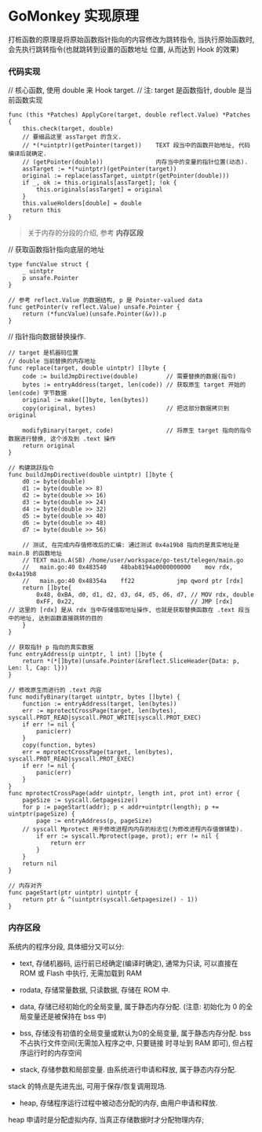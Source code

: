 # GoMonkey 实现原理

打桩函数的原理是将原始函数指针指向的内容修改为跳转指令, 当执行原始函数时, 会先执行跳转指令(也就跳转到设置的函数地址
位置, 从而达到 Hook 的效果)

### 代码实现

// 核心函数, 使用 double 来 Hook target.
// 注: target 是函数指针, double 是当前函数实现
```
func (this *Patches) ApplyCore(target, double reflect.Value) *Patches {
    this.check(target, double)
    // 要细品这里 assTarget 的含义.
    // *(*uintptr)(getPointer(target))    TEXT 段当中的函数开始地址, 代码编译后就确定.
    // (getPointer(double))               内存当中的变量的指针位置(动态). 
    assTarget := *(*uintptr)(getPointer(target)) 
    original := replace(assTarget, uintptr(getPointer(double)))
    if _, ok := this.originals[assTarget]; !ok {
        this.originals[assTarget] = original
    }
    this.valueHolders[double] = double
    return this
}
```

> 关于内存的分段的介绍, 参考 **内存区段**


// 获取函数指针指向底层的地址

```
type funcValue struct {
    _ uintptr
    p unsafe.Pointer
}

// 参考 reflect.Value 的数据结构, p 是 Pointer-valued data
func getPointer(v reflect.Value) unsafe.Pointer {
    return (*funcValue)(unsafe.Pointer(&v)).p
}
```

// 指针指向数据替换操作.
```
// target 是机器码位置
// double 当前替换的内存地址
func replace(target, double uintptr) []byte {
    code := buildJmpDirective(double)        // 需要替换的数据(指令)
    bytes := entryAddress(target, len(code)) // 获取原生 target 开始的 len(code) 字节数据
    original := make([]byte, len(bytes))
    copy(original, bytes)                    // 把这部分数据拷贝到 original

    modifyBinary(target, code)               // 将原生 target 指向的指令数据进行替换, 这个涉及到 .text 操作
    return original
}

// 构建跳跃指令
func buildJmpDirective(double uintptr) []byte {
    d0 := byte(double)
    d1 := byte(double >> 8)
    d2 := byte(double >> 16)
    d3 := byte(double >> 24)
    d4 := byte(double >> 32)
    d5 := byte(double >> 40)
    d6 := byte(double >> 48)
    d7 := byte(double >> 56)

    // 测试, 在完成内存值修改后的汇编: 通过测试 0x4a19b8 指向的是真实地址是 main.B 的函数地址
    // TEXT main.A(SB) /home/user/workspace/go-test/telegen/main.go
    //	 main.go:40	0x483540	48bab8194a0000000000	mov rdx, 0x4a19b8
    //	 main.go:40	0x48354a	ff22			jmp qword ptr [rdx]
    return []byte{
        0x48, 0xBA, d0, d1, d2, d3, d4, d5, d6, d7, // MOV rdx, double
        0xFF, 0x22,                                 // JMP [rdx]         // 这里的 [rdx] 是从 rdx 当中存储值取地址操作, 也就是获取替换函数在 .text 段当中的地址, 达到函数直接跳转的目的
    }
}

// 获取指针 p 指向的真实数据
func entryAddress(p uintptr, l int) []byte {
    return *(*[]byte)(unsafe.Pointer(&reflect.SliceHeader{Data: p, Len: l, Cap: l}))
}

// 修改原生而进行的 .text 内容
func modifyBinary(target uintptr, bytes []byte) {
    function := entryAddress(target, len(bytes))
    err := mprotectCrossPage(target, len(bytes), syscall.PROT_READ|syscall.PROT_WRITE|syscall.PROT_EXEC)
    if err != nil {
        panic(err)
    }
    copy(function, bytes)
    err = mprotectCrossPage(target, len(bytes), syscall.PROT_READ|syscall.PROT_EXEC)
    if err != nil {
        panic(err)
    }
}
func mprotectCrossPage(addr uintptr, length int, prot int) error {
    pageSize := syscall.Getpagesize()
    for p := pageStart(addr); p < addr+uintptr(length); p += uintptr(pageSize) {
        page := entryAddress(p, pageSize)
	// syscall Mprotect 用于修改进程内内存的标志位(为修改进程内存值做铺垫). 
        if err := syscall.Mprotect(page, prot); err != nil {
            return err
        }
    }
    return nil
}

// 内存对齐
func pageStart(ptr uintptr) uintptr {
	return ptr & ^(uintptr(syscall.Getpagesize() - 1))
}
```

### 内存区段

系统内的程序分段, 具体细分又可以分:

- text, 存储机器码, 运行前已经确定(编译时确定), 通常为只读, 可以直接在 ROM 或 Flash 中执行, 无需加载到 RAM

- rodata, 存储常量数据, 只读数据, 存储在 ROM 中. 

- data, 存储已经初始化的全局变量, 属于静态内存分配. (注意: 初始化为 0 的全局变量还是被保持在 bss 中)

- bss, 存储没有初值的全局变量或默认为0的全局变量, 属于静态内存分配. bss 不占执行文件空间(无需加入程序之中, 只要链接
时寻址到 RAM 即可), 但占程序运行时的内存空间

- stack, 存储参数和局部变量. 由系统进行申请和释放, 属于静态内存分配. 

stack 的特点是先进先出, 可用于保存/恢复调用现场.

- heap, 存储程序运行过程中被动态分配的内存, 由用户申请和释放. 

heap 申请时是分配虚拟内存, 当真正存储数据时才分配物理内存;
